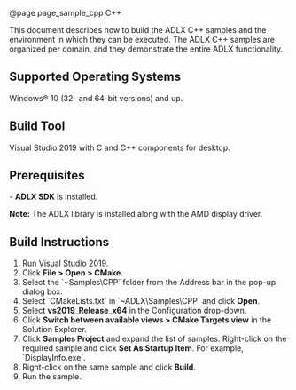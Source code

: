 @page page_sample_cpp C++
<!--
# Copyright (c) 2022 Advanced Micro Devices, Inc. All rights reserved.
#
#-------------------------------------------------------------------------------------------------
-->
This document describes how to build the ADLX C++ samples and the environment in which they can be executed. The ADLX C++ samples are organized per domain, and they demonstrate the entire ADLX functionality.

<h2>Supported Operating Systems</h2>
Windows® 10 (32- and 64-bit versions) and up.

<h2>Build Tool</h2>
Visual Studio 2019 with C and C++ components for desktop.

<h2>Prerequisites</h2>
- <b>ADLX SDK</b> is installed.

<b>Note:</b> The ADLX library is installed along with the AMD display driver.

<h2>Build Instructions</h2>
<ol>
    <li> Run Visual Studio 2019.</li>
    <li> Click <b>File > Open > CMake</b>.</li>
    <li> Select the `~Samples\CPP` folder from the Address bar in the pop-up dialog box.</li>
    <li> Select `CMakeLists.txt` in `~ADLX\Samples\CPP` and click <b>Open</b>.</li>
    <li> Select <b>vs2019_Release_x64</b> in the Configuration drop-down.</li>
    <li> Click <b>Switch between available views > CMake Targets view</b> in the Solution Explorer.</li>
    <li> Click <b>Samples Project</b> and expand the list of samples. Right-click on the required sample and click <b>Set As Startup Item</b>. For example, `DisplayInfo.exe`.</li>
    <li> Right-click on the same sample and click <b>Build</b>.</li>
    <li> Run the sample.</li>
</ol>
